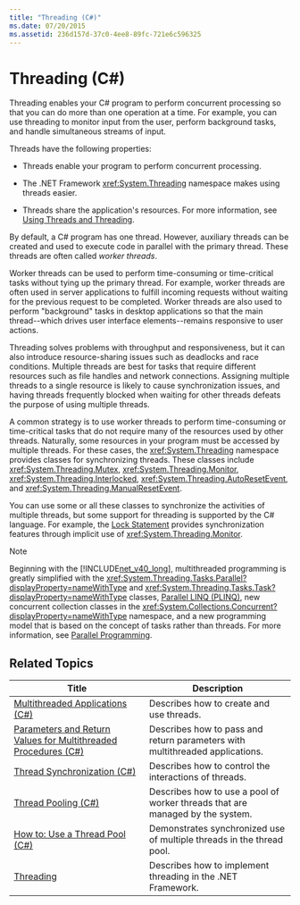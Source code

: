 ```yaml
---
title: "Threading (C#)"
ms.date: 07/20/2015
ms.assetid: 236d157d-37c0-4ee8-89fc-721e6c596325
---
```

# Threading (C#)
Threading enables your C# program to perform concurrent processing so that you can do more than one operation at a time. For example, you can use threading to monitor input from the user, perform background tasks, and handle simultaneous streams of input.  

 Threads have the following properties:  

- Threads enable your program to perform concurrent processing.  

- The .NET Framework <xref:System.Threading> namespace makes using threads easier.  

- Threads share the application's resources. For more information, see [Using Threads and Threading](../../../../../docs/standard/threading/using-threads-and-threading.md).  

 By default, a C# program has one thread. However, auxiliary threads can be created and used to execute code in parallel with the primary thread. These threads are often called *worker threads*.  

 Worker threads can be used to perform time-consuming or time-critical tasks without tying up the primary thread. For example, worker threads are often used in server applications to fulfill incoming requests without waiting for the previous request to be completed. Worker threads are also used to perform "background" tasks in desktop applications so that the main thread--which drives user interface elements--remains responsive to user actions.  

 Threading solves problems with throughput and responsiveness, but it can also introduce resource-sharing issues such as deadlocks and race conditions. Multiple threads are best for tasks that require different resources such as file handles and network connections. Assigning multiple threads to a single resource is likely to cause synchronization issues, and having threads frequently blocked when waiting for other threads defeats the purpose of using multiple threads.  

 A common strategy is to use worker threads to perform time-consuming or time-critical tasks that do not require many of the resources used by other threads. Naturally, some resources in your program must be accessed by multiple threads. For these cases, the <xref:System.Threading> namespace provides classes for synchronizing threads. These classes include <xref:System.Threading.Mutex>, <xref:System.Threading.Monitor>, <xref:System.Threading.Interlocked>, <xref:System.Threading.AutoResetEvent>, and <xref:System.Threading.ManualResetEvent>.  

 You can use some or all these classes to synchronize the activities of multiple threads, but some support for threading is supported by the C# language. For example, the [Lock Statement](../../../../csharp/language-reference/keywords/lock-statement.md) provides synchronization features through implicit use of <xref:System.Threading.Monitor>.  

> [!NOTE]
>  Beginning with the [!INCLUDE[net_v40_long](~/includes/net-v40-long-md.md)], multithreaded programming is greatly simplified with the <xref:System.Threading.Tasks.Parallel?displayProperty=nameWithType> and <xref:System.Threading.Tasks.Task?displayProperty=nameWithType> classes, [Parallel LINQ (PLINQ)](https://msdn.microsoft.com/library/dd460688), new concurrent collection classes in the <xref:System.Collections.Concurrent?displayProperty=nameWithType> namespace, and a new programming model that is based on the concept of tasks rather than threads. For more information, see [Parallel Programming](../../../../../docs/standard/parallel-programming/index.md).  

## Related Topics  


|                                                                                         Title                                                                                          |                                  Description                                  |
|----------------------------------------------------------------------------------------------------------------------------------------------------------------------------------------|-------------------------------------------------------------------------------|
|                                [Multithreaded Applications (C#)](../../../../csharp/programming-guide/concepts/threading/multithreaded-applications.md)                                |                   Describes how to create and use threads.                    |
| [Parameters and Return Values for Multithreaded Procedures (C#)](../../../../csharp/programming-guide/concepts/threading/parameters-and-return-values-for-multithreaded-procedures.md) | Describes how to pass and return parameters with multithreaded applications.  |
|                                    [Thread Synchronization (C#)](../../../../csharp/programming-guide/concepts/threading/thread-synchronization.md)                                    |             Describes how to control the interactions of threads.             |
|                                            [Thread Pooling (C#)](../../../../csharp/programming-guide/concepts/threading/thread-pooling.md)                                            | Describes how to use a pool of worker threads that are managed by the system. |
|                                 [How to: Use a Thread Pool (C#)](../../../../csharp/programming-guide/concepts/threading/how-to-use-a-thread-pool.md)                                  |     Demonstrates synchronized use of multiple threads in the thread pool.     |
|                                                              [Threading](../../../../../docs/standard/threading/index.md)                                                              |          Describes how to implement threading in the .NET Framework.          |

